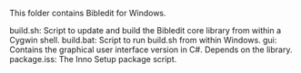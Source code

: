 This folder contains Bibledit for Windows.

build.sh: Script to update and build the Bibledit core library from within a Cygwin shell.
build.bat: Script to run build.sh from within Windows.
gui: Contains the graphical user interface version in C#. Depends on the library.
package.iss: The Inno Setup package script.
